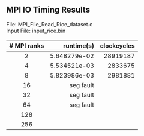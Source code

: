 ## MPI IO Timing Results

File: MPI_File_Read_Rice_dataset.c  
Input File: input_rice.bin

| # MPI ranks | runtime(s)   | clockcycles  |
| :---------: | -----------: | -----------: |
| 2           | 5.648279e-02 | 28919187     |
| 4           | 5.534521e-03 | 2833675      |
| 8           | 5.823986e-03 | 2981881      |
| 16          | seg fault |       |
| 32          | seg fault |       |
| 64          | seg fault |       |
| 128         |  |       |
| 256         |  |       |
